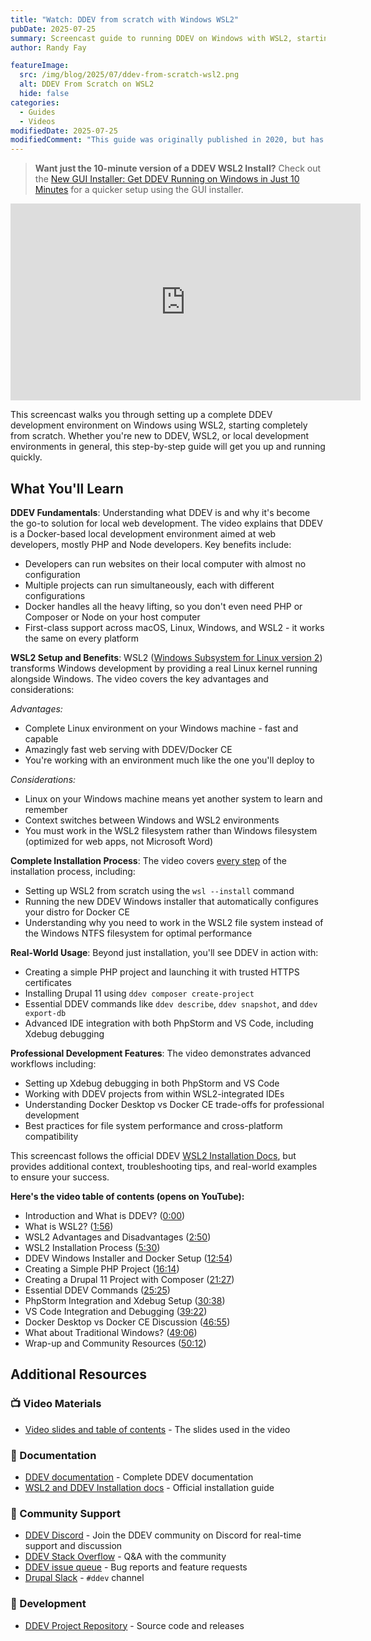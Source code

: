 ```yaml
---
title: "Watch: DDEV from scratch with Windows WSL2"
pubDate: 2025-07-25
summary: Screencast guide to running DDEV on Windows with WSL2, starting from scratch. Learn how to set up WSL2, Docker Desktop, and DDEV and use them for development.
author: Randy Fay

featureImage:
  src: /img/blog/2025/07/ddev-from-scratch-wsl2.png
  alt: DDEV From Scratch on WSL2
  hide: false
categories:
  - Guides
  - Videos
modifiedDate: 2025-07-25
modifiedComment: "This guide was originally published in 2020, but has been completely rewritten with a new video in 2025. It now covers the new DDEV Windows installer and WSL2 setup."
---
```


> **Want just the 10-minute version of a DDEV WSL2 Install?** Check out the [New GUI Installer: Get DDEV Running on Windows in Just 10 Minutes](watch-new-windows-installer.md) for a quicker setup using the GUI installer.

<div class="video-container">
<iframe width="560" height="315" src="https://www.youtube.com/embed/1dr_4gPtFlQ?si=ZFjBU-6CcbsVI3SX" title="YouTube video player" frameborder="0" allow="accelerometer; autoplay; clipboard-write; encrypted-media; gyroscope; picture-in-picture; web-share" referrerpolicy="strict-origin-when-cross-origin" allowfullscreen></iframe>
</div>

This screencast walks you through setting up a complete DDEV development environment on Windows using WSL2, starting completely from scratch. Whether you're new to DDEV, WSL2, or local development environments in general, this step-by-step guide will get you up and running quickly.

## What You'll Learn

**DDEV Fundamentals**: Understanding what DDEV is and why it's become the go-to solution for local web development. The video explains that DDEV is a Docker-based local development environment aimed at web developers, mostly PHP and Node developers. Key benefits include:

- Developers can run websites on their local computer with almost no configuration
- Multiple projects can run simultaneously, each with different configurations
- Docker handles all the heavy lifting, so you don't even need PHP or Composer or Node on your host computer
- First-class support across macOS, Linux, Windows, and WSL2 - it works the same on every platform

**WSL2 Setup and Benefits**: WSL2 ([Windows Subsystem for Linux version 2](https://docs.microsoft.com/en-us/windows/wsl/wsl2-index)) transforms Windows development by providing a real Linux kernel running alongside Windows. The video covers the key advantages and considerations:

_Advantages:_

- Complete Linux environment on your Windows machine - fast and capable
- Amazingly fast web serving with DDEV/Docker CE
- You're working with an environment much like the one you'll deploy to

_Considerations:_

- Linux on your Windows machine means yet another system to learn and remember
- Context switches between Windows and WSL2 environments
- You must work in the WSL2 filesystem rather than Windows filesystem (optimized for web apps, not Microsoft Word)

**Complete Installation Process**: The video covers [every step](/get-started) of the installation process, including:

- Setting up WSL2 from scratch using the `wsl --install` command
- Running the new DDEV Windows installer that automatically configures your distro for Docker CE
- Understanding why you need to work in the WSL2 file system instead of the Windows NTFS filesystem for optimal performance

**Real-World Usage**: Beyond just installation, you'll see DDEV in action with:

- Creating a simple PHP project and launching it with trusted HTTPS certificates
- Installing Drupal 11 using `ddev composer create-project`
- Essential DDEV commands like `ddev describe`, `ddev snapshot`, and `ddev export-db`
- Advanced IDE integration with both PhpStorm and VS Code, including Xdebug debugging

**Professional Development Features**: The video demonstrates advanced workflows including:

- Setting up Xdebug debugging in both PhpStorm and VS Code
- Working with DDEV projects from within WSL2-integrated IDEs
- Understanding Docker Desktop vs Docker CE trade-offs for professional development
- Best practices for file system performance and cross-platform compatibility

This screencast follows the official DDEV [WSL2 Installation Docs](https://ddev.readthedocs.io/en/stable/#installation-or-upgrade-windows-wsl2), but provides additional context, troubleshooting tips, and real-world examples to ensure your success.

**Here's the video table of contents (opens on YouTube):**

- Introduction and What is DDEV? ([0:00](https://youtu.be/1dr_4gPtFlQ?t=0))
- What is WSL2? ([1:56](https://youtu.be/1dr_4gPtFlQ?t=116))
- WSL2 Advantages and Disadvantages ([2:50](https://youtu.be/1dr_4gPtFlQ?t=170))
- WSL2 Installation Process ([5:30](https://youtu.be/1dr_4gPtFlQ?t=330))
- DDEV Windows Installer and Docker Setup ([12:54](https://youtu.be/1dr_4gPtFlQ?t=774))
- Creating a Simple PHP Project ([16:14](https://youtu.be/1dr_4gPtFlQ?t=974))
- Creating a Drupal 11 Project with Composer ([21:27](https://youtu.be/1dr_4gPtFlQ?t=1287))
- Essential DDEV Commands ([25:25](https://youtu.be/1dr_4gPtFlQ?t=1614))
- PhpStorm Integration and Xdebug Setup ([30:38](https://youtu.be/1dr_4gPtFlQ?t=1838))
- VS Code Integration and Debugging ([39:22](https://youtu.be/1dr_4gPtFlQ?t=2362))
- Docker Desktop vs Docker CE Discussion ([46:55](https://youtu.be/1dr_4gPtFlQ?t=2815))
- What about Traditional Windows? ([49:06](https://youtu.be/1dr_4gPtFlQ?t=2946))
- Wrap-up and Community Resources ([50:12](https://youtu.be/1dr_4gPtFlQ?t=3012))

## Additional Resources

### 📺 Video Materials
- [Video slides and table of contents](https://docs.google.com/presentation/d/1oCn7E1Bk0J9E14jiZ7tdvD80jBlibnc3f7PPJMEtqss/edit?usp=sharing) - The slides used in the video

### 📖 Documentation
- [DDEV documentation](https://ddev.readthedocs.io/en/stable/) - Complete DDEV documentation
- [WSL2 and DDEV Installation docs](https://ddev.readthedocs.io/en/stable/users/install/ddev-installation/#ddev-installation-windows) - Official installation guide

### 💬 Community Support
- [DDEV Discord](/s/discord) - Join the DDEV community on Discord for real-time support and discussion
- [DDEV Stack Overflow](https://stackoverflow.com/questions/tagged/ddev) - Q&A with the community
- [DDEV issue queue](https://github.com/ddev/ddev/issues) - Bug reports and feature requests
- [Drupal Slack](https://www.drupal.org/community/contributor-guide/reference-information/talk/tools/slack) - `#ddev` channel

### 🔧 Development
- [DDEV Project Repository](https://github.com/ddev/ddev) - Source code and releases
